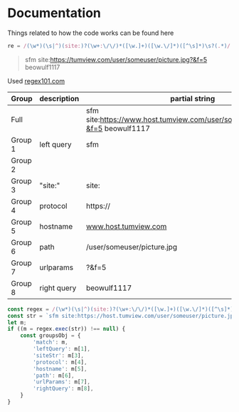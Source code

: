 # Documentation
Things related to how the code works can be found here

```js
re = /(\w*)(\s|^)(site:)?(\w+:\/\/)*([\w.]+)([\w.\/]*)([^\s]*)\s?(.*)/
```

>sfm site:https://tumview.com/user/someuser/picture.jpg?&f=5 beowulf1117

Used [regex101.com](https://regex101.com/r/gq9In1/7)

| Group   | description | partial string                                                                   |
| ------- | ----------- | -------------------------------------------------------------------------------- |
| Full    |             | sfm site:https://www.host.tumview.com/user/someuser/picture.jpg?&f=5 beowulf1117 |
| Group 1 | left query  | sfm                                                                              |
| Group 2 |             |                                                                                  |
| Group 3 | "site:"     | site:                                                                            |
| Group 4 | protocol    | https://                                                                         |
| Group 5 | hostname    | www.host.tumview.com                                                             |
| Group 6 | path        | /user/someuser/picture.jpg                                                       |
| Group 7 | urlparams   | ?&f=5                                                                            |
| Group 8 | right query | beowulf1117                                                                      |

```js
const regex = /(\w*)(\s|^)(site:)?(\w+:\/\/)*([\w.]+)([\w.\/]*)([^\s]*)\s?(.*)/;
const str = `sfm site:https://host.tumview.com/user/someuser/picture.jpg?&f=5 beowulf1117`;
let m;
if ((m = regex.exec(str)) !== null) {
    const groupsObj = {
        'match': m,
        'leftQuery': m[1],
        'siteStr': m[3],
        'protocol': m[4],
        'hostname': m[5],
        'path': m[6],
        'urlParams': m[7],
        'rightQuery': m[8],
    }
}
```
